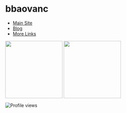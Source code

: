 # bbaovanc

- [Main Site](https://bbaovanc.com/)
- [Blog](https://bbaovanc.com/blog/)
- [More Links](https://bbaovanc.com/blog/links/)

<p>
    <img align="center" height="180em" src="https://github-readme-stats.vercel.app/api?username=bbaovanc&count_private=true&show_icons=true&theme=dark" />
    <img align="center" height="180em" src="https://github-readme-stats.vercel.app/api/top-langs/?username=bbaovanc&theme=dark&layout=compact" />
</p>

![Profile views](https://gpvc.arturio.dev/BBaoVanC)
